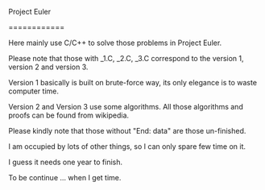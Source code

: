 Project Euler

============

Here mainly use C/C++ to solve those problems in Project Euler.

Please note that those with _1.C, _2.C, _3.C correspond to the version 1, version 2 and version 3. 

Version 1 basically is built on brute-force way, its only elegance is to waste computer time.

Version 2 and Version 3 use some algorithms. All those algorithms and proofs can be found from wikipedia.

Please kindly note that those without "End: data" are those un-finished.
 
I am occupied by lots of other things, so I can only spare few time on it.

I guess it needs one year to finish.
 
To be continue ... when I get time.
